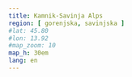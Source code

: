 ```yaml
---
title: Kamnik-Savinja Alps
region: [ gorenjska, savinjska ]
#lat: 45.80
#lon: 13.92
#map_zoom: 10
map_h: 30em
lang: en
---
```

